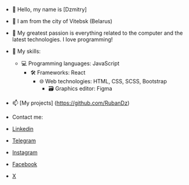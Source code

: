 - 👋 Hello, my name is [Dzmitry]
- 👀 I am from the city of Vitebsk (Belarus)
- 🌱 My greatest passion is everything related to the computer and the latest technologies. I love programming!
- 💞️ My skills: 
  - 💻 Programming languages: JavaScript
    - 🛠 Frameworks: React
      - 🌐 Web technologies: HTML, CSS, SCSS, Bootstrap
        - 🗃 Graphics editor: Figma
- 📫 [My projects] (https://github.com/RubanDz)

- Contact me:
- [Linkedin](https://www.linkedin.com/in/dzmitry-ivanov-11460b2aa/)
- [Telegram](https://t.me/RDI2023)
- [Instagram](https://www.instagram.com/dzmitry_25/)
- [Facebook]()
- [X]()

<!---
RubanDz/RubanDz is a ✨ special ✨ repository because its `README.md` (this file) appears on your GitHub profile.
You can click the Preview link to take a look at your changes.
--->
